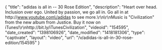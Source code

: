 {
    "title": "adidas is all in -- 30 Rose Edition",
    "description": "Heart over head. Inclusion over ego. United by passion, we go all in. Go all in at http:\/\/www.youtube.com\/adidas to see more.\r\n\r\nMusic is \"Civilization\" from the new album from Justice. Buy it now on iTunes!\r\nhttp:\/\/bit.ly\/iTunesCivilization",
    "videoid": "154595",
    "date_created": "1398106926",
    "date_modified": "1418181306",
    "type": "captivate",
    "layout": "video",
    "url": "\/v\/adidas-is-all-in-30-rose-edition\/154595"
}